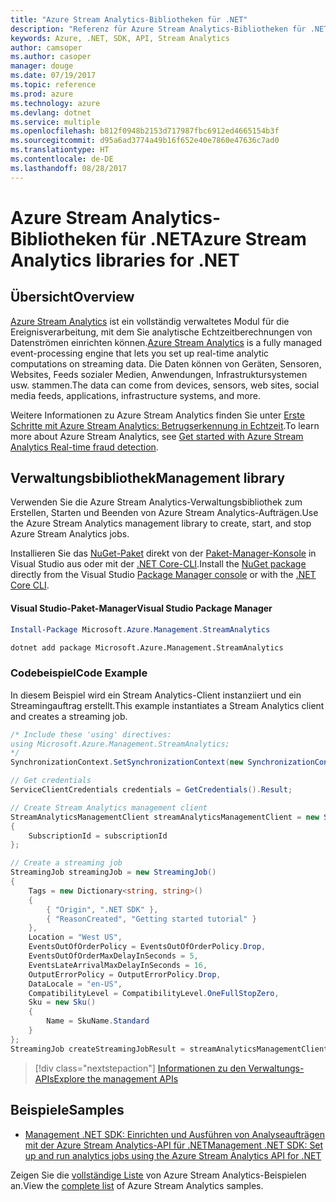 ```yaml
---
title: "Azure Stream Analytics-Bibliotheken für .NET"
description: "Referenz für Azure Stream Analytics-Bibliotheken für .NET"
keywords: Azure, .NET, SDK, API, Stream Analytics
author: camsoper
ms.author: casoper
manager: douge
ms.date: 07/19/2017
ms.topic: reference
ms.prod: azure
ms.technology: azure
ms.devlang: dotnet
ms.service: multiple
ms.openlocfilehash: b812f0948b2153d717987fbc6912ed4665154b3f
ms.sourcegitcommit: d95a6ad3774a49b16f652e40e7860e47636c7ad0
ms.translationtype: HT
ms.contentlocale: de-DE
ms.lasthandoff: 08/28/2017
---
```

# <a name="azure-stream-analytics-libraries-for-net"></a><span data-ttu-id="1afbf-104">Azure Stream Analytics-Bibliotheken für .NET</span><span class="sxs-lookup"><span data-stu-id="1afbf-104">Azure Stream Analytics libraries for .NET</span></span>

## <a name="overview"></a><span data-ttu-id="1afbf-105">Übersicht</span><span class="sxs-lookup"><span data-stu-id="1afbf-105">Overview</span></span>

<span data-ttu-id="1afbf-106">[Azure Stream Analytics](/azure/stream-analytics/stream-analytics-introduction) ist ein vollständig verwaltetes Modul für die Ereignisverarbeitung, mit dem Sie analytische Echtzeitberechnungen von Datenströmen einrichten können.</span><span class="sxs-lookup"><span data-stu-id="1afbf-106">[Azure Stream Analytics](/azure/stream-analytics/stream-analytics-introduction) is a fully managed event-processing engine that lets you set up real-time analytic computations on streaming data.</span></span> <span data-ttu-id="1afbf-107">Die Daten können von Geräten, Sensoren, Websites, Feeds sozialer Medien, Anwendungen, Infrastruktursystemen usw. stammen.</span><span class="sxs-lookup"><span data-stu-id="1afbf-107">The data can come from devices, sensors, web sites, social media feeds, applications, infrastructure systems, and more.</span></span> 

<span data-ttu-id="1afbf-108">Weitere Informationen zu Azure Stream Analytics finden Sie unter [Erste Schritte mit Azure Stream Analytics: Betrugserkennung in Echtzeit](/azure/stream-analytics/stream-analytics-real-time-fraud-detection).</span><span class="sxs-lookup"><span data-stu-id="1afbf-108">To learn more about Azure Stream Analytics, see [Get started with Azure Stream Analytics Real-time fraud detection](/azure/stream-analytics/stream-analytics-real-time-fraud-detection).</span></span>


## <a name="management-library"></a><span data-ttu-id="1afbf-109">Verwaltungsbibliothek</span><span class="sxs-lookup"><span data-stu-id="1afbf-109">Management library</span></span>

<span data-ttu-id="1afbf-110">Verwenden Sie die Azure Stream Analytics-Verwaltungsbibliothek zum Erstellen, Starten und Beenden von Azure Stream Analytics-Aufträgen.</span><span class="sxs-lookup"><span data-stu-id="1afbf-110">Use the Azure Stream Analytics management library to create, start, and stop Azure Stream Analytics jobs.</span></span>

<span data-ttu-id="1afbf-111">Installieren Sie das [NuGet-Paket](https://www.nuget.org/packages/Microsoft.Azure.Management.StreamAnalytics) direkt von der [Paket-Manager-Konsole][PackageManager] in Visual Studio aus oder mit der [.NET Core-CLI][DotNetCLI].</span><span class="sxs-lookup"><span data-stu-id="1afbf-111">Install the [NuGet package](https://www.nuget.org/packages/Microsoft.Azure.Management.StreamAnalytics) directly from the Visual Studio [Package Manager console][PackageManager] or with the [.NET Core CLI][DotNetCLI].</span></span>

#### <a name="visual-studio-package-manager"></a><span data-ttu-id="1afbf-112">Visual Studio-Paket-Manager</span><span class="sxs-lookup"><span data-stu-id="1afbf-112">Visual Studio Package Manager</span></span>

```powershell
Install-Package Microsoft.Azure.Management.StreamAnalytics
```

```bash
dotnet add package Microsoft.Azure.Management.StreamAnalytics
```

### <a name="code-example"></a><span data-ttu-id="1afbf-113">Codebeispiel</span><span class="sxs-lookup"><span data-stu-id="1afbf-113">Code Example</span></span>

<span data-ttu-id="1afbf-114">In diesem Beispiel wird ein Stream Analytics-Client instanziiert und ein Streamingauftrag erstellt.</span><span class="sxs-lookup"><span data-stu-id="1afbf-114">This example instantiates a Stream Analytics client and creates a streaming job.</span></span>

```csharp
/* Include these 'using' directives:
using Microsoft.Azure.Management.StreamAnalytics;
*/
SynchronizationContext.SetSynchronizationContext(new SynchronizationContext());

// Get credentials
ServiceClientCredentials credentials = GetCredentials().Result;

// Create Stream Analytics management client
StreamAnalyticsManagementClient streamAnalyticsManagementClient = new StreamAnalyticsManagementClient(credentials)
{
    SubscriptionId = subscriptionId
};

// Create a streaming job
StreamingJob streamingJob = new StreamingJob()
{
    Tags = new Dictionary<string, string>()
    {
        { "Origin", ".NET SDK" },
        { "ReasonCreated", "Getting started tutorial" }
    },
    Location = "West US",
    EventsOutOfOrderPolicy = EventsOutOfOrderPolicy.Drop,
    EventsOutOfOrderMaxDelayInSeconds = 5,
    EventsLateArrivalMaxDelayInSeconds = 16,
    OutputErrorPolicy = OutputErrorPolicy.Drop,
    DataLocale = "en-US",
    CompatibilityLevel = CompatibilityLevel.OneFullStopZero,
    Sku = new Sku()
    {
        Name = SkuName.Standard
    }
};
StreamingJob createStreamingJobResult = streamAnalyticsManagementClient.StreamingJobs.CreateOrReplace(streamingJob, resourceGroupName, streamingJobName);
```

> [!div class="nextstepaction"]
> [<span data-ttu-id="1afbf-115">Informationen zu den Verwaltungs-APIs</span><span class="sxs-lookup"><span data-stu-id="1afbf-115">Explore the management APIs</span></span>](/dotnet/api/overview/azure/streamanalytics/management)


## <a name="samples"></a><span data-ttu-id="1afbf-116">Beispiele</span><span class="sxs-lookup"><span data-stu-id="1afbf-116">Samples</span></span>

- [<span data-ttu-id="1afbf-117">Management .NET SDK: Einrichten und Ausführen von Analyseaufträgen mit der Azure Stream Analytics-API für .NET</span><span class="sxs-lookup"><span data-stu-id="1afbf-117">Management .NET SDK: Set up and run analytics jobs using the Azure Stream Analytics API for .NET</span></span>](/azure/stream-analytics/stream-analytics-dotnet-management-sdk)

<span data-ttu-id="1afbf-118">Zeigen Sie die [vollständige Liste](https://azure.microsoft.com/resources/samples/?platform=dotnet&service=stream-analytics) von Azure Stream Analytics-Beispielen an.</span><span class="sxs-lookup"><span data-stu-id="1afbf-118">View the [complete list](https://azure.microsoft.com/resources/samples/?platform=dotnet&service=stream-analytics) of Azure Stream Analytics samples.</span></span>

[PackageManager]: https://docs.microsoft.com/nuget/tools/package-manager-console
[DotNetCLI]: https://docs.microsoft.com/dotnet/core/tools/dotnet-add-package
